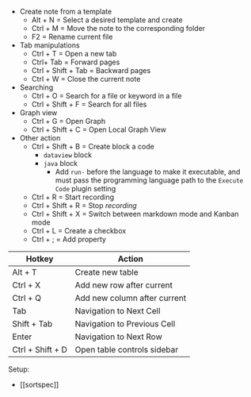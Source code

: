 * Create note from a template
	* Alt + N  = Select a desired template and create
	* Ctrl + M = Move the note to the corresponding folder
	* F2 = Rename current file
* Tab manipulations
	* Ctrl + T = Open a new tab
	* Ctrl+ Tab = Forward pages
	* Ctrl + Shift + Tab = Backward pages
	* Ctrl + W = Close the current note
* Searching
	* Ctrl + O = Search for a file or keyword in a file
	* Ctrl + Shift + F = Search for all files
* Graph view
	* Ctrl + G = Open Graph
	* Ctrl + Shift + C  = Open Local Graph View
* Other action
	* Ctrl + Shift + B = Create block a code
		* `dataview` block
		* `java` block
			* Add `run-` before the language to make it executable, and must pass the programming language path to the `Execute Code` plugin setting
	* Ctrl + R = Start recording
	* Ctrl + Shift + R = Stop *recording*
	* Ctrl + Shift + X = Switch between markdown mode and Kanban mode
	* Ctrl + L = Create a checkbox
	* Ctrl + ; = Add property

| Hotkey           | Action                       |
| ---------------- | ---------------------------- |
| Alt + T          | Create new table             |
| Ctrl  + X        | Add new row after current    |
| Ctrl + Q         | Add new column after current |
| Tab              | Navigation to Next Cell      |
| Shift + Tab      | Navigation to Previous Cell  |
| Enter            | Navigation to Next Row       |
| Ctrl + Shift + D | Open table controls sidebar  |

Setup:
- [[sortspec]]
